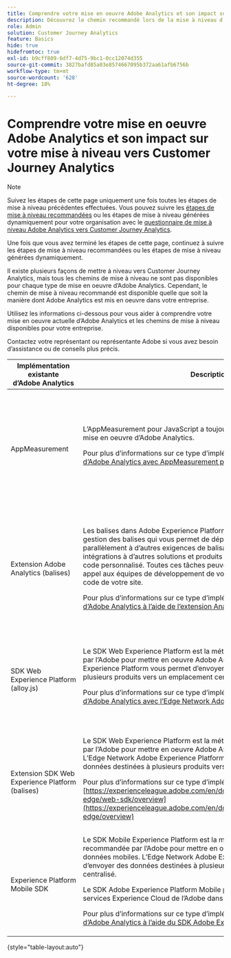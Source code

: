 ```yaml
---
title: Comprendre votre mise en oeuvre Adobe Analytics et son impact sur votre mise à niveau vers Customer Journey Analytics
description: Découvrez le chemin recommandé lors de la mise à niveau d’Adobe Analytics vers Customer Journey Analytics
role: Admin
solution: Customer Journey Analytics
feature: Basics
hide: true
hidefromtoc: true
exl-id: b9cff809-6df7-4d75-9bc1-0cc12074d355
source-git-commit: 3827bafd85a03e8574667095b372aa61afb6756b
workflow-type: tm+mt
source-wordcount: '628'
ht-degree: 18%

---
```


# Comprendre votre mise en oeuvre Adobe Analytics et son impact sur votre mise à niveau vers Customer Journey Analytics

>[!NOTE]
> 
>Suivez les étapes de cette page uniquement une fois toutes les étapes de mise à niveau précédentes effectuées. Vous pouvez suivre les [étapes de mise à niveau recommandées](/help/getting-started/cja-upgrade/cja-upgrade-recommendations.md#recommended-upgrade-steps-for-most-organizations) ou les étapes de mise à niveau générées dynamiquement pour votre organisation avec le [questionnaire de mise à niveau Adobe Analytics vers Customer Journey Analytics](https://gigazelle.github.io/cja-ttv/).
>
>Une fois que vous avez terminé les étapes de cette page, continuez à suivre les étapes de mise à niveau recommandées ou les étapes de mise à niveau générées dynamiquement.

Il existe plusieurs façons de mettre à niveau vers Customer Journey Analytics, mais tous les chemins de mise à niveau ne sont pas disponibles pour chaque type de mise en oeuvre d’Adobe Analytics. Cependant, le chemin de mise à niveau recommandé est disponible quelle que soit la manière dont Adobe Analytics est mis en oeuvre dans votre entreprise.

Utilisez les informations ci-dessous pour vous aider à comprendre votre mise en oeuvre actuelle d’Adobe Analytics et les chemins de mise à niveau disponibles pour votre entreprise.

Contactez votre représentant ou représentante Adobe si vous avez besoin d’assistance ou de conseils plus précis.

| Implémentation existante dʼAdobe Analytics | Description | Chemins de mise à niveau disponibles |
|---------|----------|----------|
| AppMeasurement | L’AppMeasurement pour JavaScript a toujours été une méthode courante de mise en oeuvre d’Adobe Analytics.<p>Pour plus d’informations sur ce type d’implémentation, voir [Mise en oeuvre d’Adobe Analytics avec AppMeasurement pour JavaScript](https://experienceleague.adobe.com/en/docs/analytics/implementation/js/overview)</p> | <ul><li>(Recommandé) Nouvelle mise en oeuvre du SDK Web Experience Platform avec Analytics Source Connector.</li><li>Nouvelle implémentation du SDK web Experience Platform</li><li>Migrer Adobe Analytics vers le SDK web</li><li>Connecteur source Analytics</li></ul> |
| Extension Adobe Analytics (balises) | <p>Les balises dans Adobe Experience Platform représentent une solution de gestion des balises qui vous permet de déployer le code Analytics parallèlement à d’autres exigences de balisage. Adobe propose des intégrations à d’autres solutions et produits et vous permet de déployer du code personnalisé. Toutes ces tâches peuvent être effectuées sans faire appel aux équipes de développement de votre entreprise pour mettre à jour le code de votre site.</p><p>Pour plus d’informations sur ce type d’implémentation, voir [Mise en oeuvre d’Adobe Analytics à l’aide de l’extension Analytics](https://experienceleague.adobe.com/en/docs/analytics/implementation/launch/overview)</p> | <ul><li>(Recommandé) Nouvelle mise en oeuvre du SDK Web Experience Platform avec Analytics Source Connector.</li><li>Nouvelle implémentation du SDK web Experience Platform</li><li>Migrer Adobe Analytics vers le SDK web</li><li>Connecteur source Analytics</li></ul> |
| SDK Web Experience Platform (alloy.js) | Le SDK Web Experience Platform est la méthode actuellement recommandée par l’Adobe pour mettre en oeuvre Adobe Analytics. L’Edge Network Adobe Experience Platform vous permet d’envoyer des données destinées à plusieurs produits vers un emplacement centralisé. <p>Pour plus d’informations sur ce type d’implémentation, voir [Mise en oeuvre d’Adobe Analytics avec l’Edge Network Adobe Experience Platform](https://experienceleague.adobe.com/en/docs/analytics/implementation/aep-edge/overview)</p> | <ul><li>(Recommandé) Nouvelle mise en oeuvre du SDK Web Experience Platform avec Analytics Source Connector.</li><li>Configuration de l’implémentation du SDK Web Adobe Analytics pour envoyer des données à Platform</li></ul> |
| Extension SDK Web Experience Platform (balises) | Le SDK Web Experience Platform est la méthode actuellement recommandée par l’Adobe pour mettre en oeuvre Adobe Analytics pour les données web. L’Edge Network Adobe Experience Platform vous permet d’envoyer des données destinées à plusieurs produits vers un emplacement centralisé. <p>Pour plus d’informations sur ce type d’implémentation, voir [https://experienceleague.adobe.com/en/docs/analytics/implementation/aep-edge/web-sdk/overview](https://experienceleague.adobe.com/en/docs/analytics/implementation/aep-edge/overview)</p> | <ul><li>(Recommandé) Nouvelle mise en oeuvre du SDK Web Experience Platform avec Analytics Source Connector.</li><li>Configuration de l’implémentation du SDK Web Adobe Analytics pour envoyer des données à Platform</li></ul> |
| Experience Platform Mobile SDK | Le SDK Mobile Experience Platform est la méthode actuellement recommandée par l’Adobe pour mettre en oeuvre Adobe Analytics pour les données mobiles. L’Edge Network Adobe Experience Platform vous permet d’envoyer des données destinées à plusieurs produits vers un emplacement centralisé.<p>Le SDK Adobe Experience Platform Mobile permet d’optimiser les solutions et services Experience Cloud de l’Adobe dans vos applications mobiles. </p><p>Pour plus d’informations sur ce type d’implémentation, voir [Mise en oeuvre d’Adobe Analytics à l’aide du SDK Adobe Experience Platform Mobile](https://experienceleague.adobe.com/en/docs/analytics/implementation/aep-edge/mobile-sdk/overview)</p> | <ul><li>(Recommandé) Nouvelle mise en oeuvre du SDK Web Experience Platform avec Analytics Source Connector.</li><li>Configuration de l’implémentation du SDK Web Adobe Analytics pour envoyer des données à Platform</li></ul> |

{style="table-layout:auto"}
